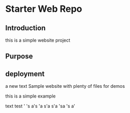 # Starter Web Repo

## Introduction

this is a simple website project 
## Purpose

## deployment

a new text
Sample website with plenty of files for demos


this is a simple example


text test 
'
's
a's
'a
s'a
s'a
'sa
's
a'
